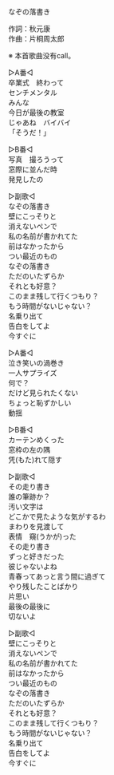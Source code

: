 なぞの落書き  
  
作詞：秋元康  
作曲：片桐周太郎  
  
※ 本首歌曲没有call。   
  
▷A番◁  
卒業式　終わって  
センチメンタル  
みんな  
今日が最後の教室  
じゃあね　バイバイ  
「そうだ！」  
  
▷B番◁  
写真　撮ろうって  
窓際に並んだ時  
発見したの  
  
▷副歌◁  
なぞの落書き  
壁にこっそりと  
消えないペンで  
私の名前が書かれてた  
前はなかったから  
つい最近のもの  
なぞの落書き  
ただのいたずらか  
それとも好意？  
このまま残して行くつもり？  
もう時間がないじゃない？  
名乗り出て  
告白をしてよ  
今すぐに  
  
▷A番◁  
泣き笑いの渦巻き  
一人サプライズ  
何で？  
だけど見られたくない  
ちょっと恥ずかしい  
動揺  
  
▷B番◁  
カーテンめくった  
窓枠の左の隅  
凭(もた)れて隠す  
  
▷副歌◁  
その走り書き  
誰の筆跡か？  
汚い文字は  
どこかで見たような気がするわ  
まわりを見渡して  
表情　窺(うかが)った  
その走り書き  
ずっと好きだった  
彼じゃないよね  
青春ってあっと言う間に過ぎて  
やり残したことばかり  
片思い  
最後の最後に  
切ないよ  
  
▷副歌◁  
壁にこっそりと  
消えないペンで  
私の名前が書かれてた  
前はなかったから  
つい最近のもの  
なぞの落書き  
ただのいたずらか  
それとも好意？  
このまま残して行くつもり？  
もう時間がないじゃない？  
名乗り出て  
告白をしてよ  
今すぐに  
